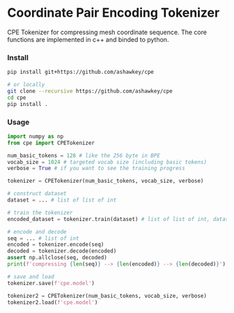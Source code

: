 # Coordinate Pair Encoding Tokenizer

CPE Tokenizer for compressing mesh coordinate sequence.
The core functions are implemented in c++ and binded to python.

### Install

```bash
pip install git+https://github.com/ashawkey/cpe

# or locally
git clone --recursive https://github.com/ashawkey/cpe
cd cpe
pip install . 
```

### Usage

```python
import numpy as np
from cpe import CPETokenizer

num_basic_tokens = 128 # like the 256 byte in BPE
vocab_size = 1024 # targeted vocab size (including basic tokens)
verbose = True # if you want to see the training progress

tokenizer = CPETokenizer(num_basic_tokens, vocab_size, verbose) 

# construct dataset
dataset = ... # list of list of int

# train the tokenizer
encoded_dataset = tokenizer.train(dataset) # list of list of int, dataset after encoding (can be cached to avoid encoding again during training)

# encode and decode
seq = ... # list of int
encoded = tokenizer.encode(seq)
decoded = tokenizer.decode(encoded)
assert np.allclose(seq, decoded)
print(f'compressing {len(seq)} --> {len(encoded)} --> {len(decoded)}')

# save and load
tokenizer.save(f'cpe.model')

tokenizer2 = CPETokenizer(num_basic_tokens, vocab_size, verbose)
tokenizer2.load(f'cpe.model')
```